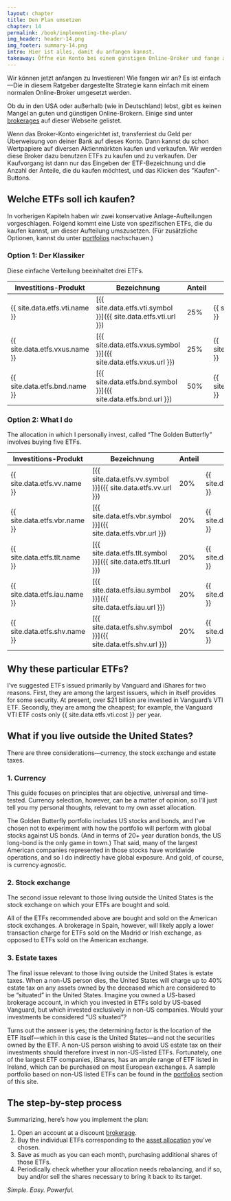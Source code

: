 ```yaml
---
layout: chapter
title: Den Plan umsetzen
chapter: 14
permalink: /book/implementing-the-plan/
img_header: header-14.png
img_footer: summary-14.png
intro: Hier ist alles, damit du anfangen kannst.
takeaway: Öffne ein Konto bei einem günstigen Online-Broker und fange an entsprechend deiner gewählten Portfolio-Struktur in ETFs zu investieren. 
---
```


Wir können jetzt anfangen zu Investieren! Wie fangen wir an? Es ist einfach—Die in diesem Ratgeber dargestellte Strategie kann einfach mit einem normalen Online-Broker umgesetzt werden.

Ob du in den USA oder außerhalb (wie in Deutschland) lebst, gibt es keinen Mangel an guten und günstigen Online-Brokern. Einige sind unter [brokerages](/brokerages/) auf dieser Webseite gelistet.

Wenn das Broker-Konto eingerichtet ist, transferriest du Geld per Überweisung von deiner Bank auf dieses Konto. Dann kannst du schon Wertpapiere auf diversen Aktienmärkten kaufen und verkaufen. Wir werden diese Broker dazu benutzen ETFs zu kaufen und zu verkaufen. Der Kaufvorgang ist dann nur das Eingeben der ETF-Bezeichnung und die Anzahl der Anteile, die du kaufen möchtest, und das Klicken des "Kaufen"-Buttons.

## Welche ETFs soll ich kaufen?

In vorherigen Kapiteln haben wir zwei konservative Anlage-Aufteilungen vorgeschlagen. Folgend kommt eine Liste von spezifischen ETFs, die du kaufen kannst, um dieser Aufteilung umszusetzen. (Für zusätzliche Optionen, kannst du unter [portfolios](/portfolios/) nachschauen.)

### Option 1: Der Klassiker

Diese einfache Verteilung beeinhaltet drei ETFs.

| Investitions-Produkt                      | Bezeichnung | Anteil | Kosten  |
|-------------------------------------------|--------|------------|-------|
| {{ site.data.etfs.vti.name }} | [{{ site.data.etfs.vti.symbol }}]({{ site.data.etfs.vti.url }}) | 25% | {{ site.data.etfs.vti.cost }} |
| {{ site.data.etfs.vxus.name }} | [{{ site.data.etfs.vxus.symbol }}]({{ site.data.etfs.vxus.url }}) | 25% | {{ site.data.etfs.vxus.cost }} |
| {{ site.data.etfs.bnd.name }} | [{{ site.data.etfs.bnd.symbol }}]({{ site.data.etfs.bnd.url }}) | 50% | {{ site.data.etfs.bnd.cost }} |

### Option 2: What I do

The allocation in which I personally invest, called “The Golden Butterfly” involves buying five ETFs.

| Investitions-Produkt                  | Bezeichnung | Anteil | Kosten  |
|---------------------------------------|--------|------------|-------|
| {{ site.data.etfs.vv.name }} | [{{ site.data.etfs.vv.symbol }}]({{ site.data.etfs.vv.url }}) | 20% | {{ site.data.etfs.vv.cost }} |
| {{ site.data.etfs.vbr.name }} | [{{ site.data.etfs.vbr.symbol }}]({{ site.data.etfs.vbr.url }}) | 20% | {{ site.data.etfs.vbr.cost }} |
| {{ site.data.etfs.tlt.name }} | [{{ site.data.etfs.tlt.symbol }}]({{ site.data.etfs.tlt.url }}) | 20% | {{ site.data.etfs.tlt.cost }} |
| {{ site.data.etfs.iau.name }} | [{{ site.data.etfs.iau.symbol }}]({{ site.data.etfs.iau.url }}) | 20% | {{ site.data.etfs.iau.cost }} |
| {{ site.data.etfs.shv.name }} | [{{ site.data.etfs.shv.symbol }}]({{ site.data.etfs.shv.url }}) | 20% | {{ site.data.etfs.shv.cost }} |


## Why these particular ETFs?

I’ve suggested ETFs issued primarily by Vanguard and iShares for two reasons. First, they are among the largest issuers, which in itself provides for some security. At present, over $21 billion are invested in Vanguard’s VTI ETF. Secondly, they are among the cheapest; for example, the Vanguard VTI ETF costs only {{ site.data.etfs.vti.cost }} per year.

## What if you live outside the United States?

There are three considerations—currency, the stock exchange and estate taxes.

### 1. Currency

This guide focuses on principles that are objective, universal and time-tested. Currency selection, however, can be a matter of opinion, so I’ll just tell you my personal thoughts, relevant to my own asset allocation. 

The Golden Butterfly portfolio includes US stocks and bonds, and I've chosen not to experiment with how the portfolio will perform with global stocks against US bonds. (And in terms of 20+ year duration bonds, the US long-bond is the only game in town.) That said, many of the largest American companies represented in those stocks have worldwide operations, and so I do indirectly have global exposure. And gold, of course, is currency agnostic.

### 2. Stock exchange

The second issue relevant to those living outside the United States is the stock exchange on which your ETFs are bought and sold.

All of the ETFs recommended above are bought and sold on the American stock exchanges. A brokerage in Spain, however, will likely apply a lower transaction charge for ETFs sold on the Madrid or Irish exchange, as opposed to ETFs sold on the American exchange.

### 3. Estate taxes

The final issue relevant to those living outside the United States is estate taxes. When a non-US person dies, the United States will charge up to 40% estate tax on any assets owned by the deceased which are considered to be “situated” in the United States. Imagine you owned a US-based brokerage account, in which you invested in ETFs sold by US-based Vanguard, but which invested exclusively in non-US companies. Would your investments be considered “US situated”?

Turns out the answer is yes; the determining factor is the location of the ETF itself—which in this case is the United States—and not the securities owned by the ETF.
A non-US person wishing to avoid US estate tax on their investments should therefore invest in non-US-listed ETFs. Fortunately, one of the largest ETF companies, iShares, has an ample range of ETF listed in Ireland, which can be purchased on most European exchanges. A sample portfolio based on non-US listed ETFs can be found in the [portfolios](/portfolios/) section of this site.

## The step-by-step process

Summarizing, here’s how you implement the plan:

1. Open an account at a discount [brokerage](/brokerages/).
2. Buy the individual ETFs corresponding to the [asset allocation](/portfolios/) you’ve chosen.
3. Save as much as you can each month, purchasing additional shares of those ETFs.
4. Periodically check whether your allocation needs rebalancing, and if so, buy and/or sell the shares necessary to bring it back to its target.

*Simple. Easy. Powerful.*
